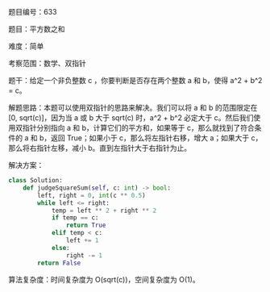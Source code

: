 题目编号：633

题目：平方数之和

难度：简单

考察范围：数学、双指针

题干：给定一个非负整数 c ，你要判断是否存在两个整数 a 和 b，使得 a^2 + b^2 = c。

解题思路：本题可以使用双指针的思路来解决。我们可以将 a 和 b 的范围限定在 [0, sqrt(c)]，因为当 a 或 b 大于 sqrt(c) 时，a^2 + b^2 必定大于 c。然后我们使用双指针分别指向 a 和 b，计算它们的平方和，如果等于 c，那么就找到了符合条件的 a 和 b，返回 True；如果小于 c，那么将左指针右移，增大 a；如果大于 c，那么将右指针左移，减小 b。直到左指针大于右指针为止。

解决方案：

```python
class Solution:
    def judgeSquareSum(self, c: int) -> bool:
        left, right = 0, int(c ** 0.5)
        while left <= right:
            temp = left ** 2 + right ** 2
            if temp == c:
                return True
            elif temp < c:
                left += 1
            else:
                right -= 1
        return False
```

算法复杂度：时间复杂度为 O(sqrt(c))，空间复杂度为 O(1)。